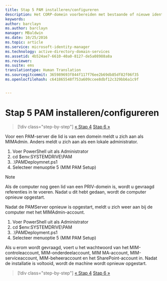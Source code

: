 ```yaml
---
title: Stap 5 PAM installeren/configureren
description: Het CORP-domein voorbereiden met bestaande of nieuwe identiteiten die worden beheerd door Privileged Identity Manager via scripts
keywords: 
author: barclayn
ms.author: barclayn
manager: MBaldwin
ms.date: 10/25/2016
ms.topic: article
ms.service: microsoft-identity-manager
ms.technology: active-directory-domain-services
ms.assetid: 4b524ae7-6610-40a0-8127-de5a08988a8a
ms.reviewer: 
ms.suite: ems
translationtype: Human Translation
ms.sourcegitcommit: 365989693f844f117f76ee2b69db85df82f06f35
ms.openlocfilehash: c641865548f753a609ccee8dbf12c329bb6a1c9f


---
```

# <a name="step-5-installingconfiguring-pam"></a>Stap 5 PAM installeren/configureren

>[!div class="step-by-step"]
[« Stap 4](sp1-step4-configuring-sharepoint.md)
[Stap 6 »](sp1-step6-setup-pam-trust.md)

Voor een PAM-server die lid is van een domein meldt u zich aan als MIMAdmin. Anders meldt u zich aan als een lokale administrator.
1. Voer PowerShell uit als Administrator
2. cd $env:SYSTEMDRIVE\PAM
3. .\PAMDeploymnet.ps1
4. Selecteer menuoptie 5 (MIM PAM Setup)

>[!NOTE]
>Als de computer nog geen lid van een PRIV-domein is, wordt u gevraagd referenties in te voeren. Nadat u dit hebt gedaan, wordt de computer opnieuw opgestart.

Nadat de PAMServer opnieuw is opgestart, meldt u zich weer aan bij de computer met het MIMAdmin-account.

1. Voer PowerShell uit als Administrator
2. cd $env:SYSTEMDRIVE\PAM
3. .\PAMDeployment.ps1
4. Selecteer menuoptie 5 (MIM PAM Setup)

  Als u erom wordt gevraagd, voert u het wachtwoord van het MIM-controleaccount, MIM-onderdeelaccount, MIM MA-account, MIM-serviceaccount, MIM-beheeraccount en het SharePoint-account in.
  Nadat de installatie is voltooid, wordt de machine wordt opnieuw opgestart.

>[!div class="step-by-step"]
[« Stap 4](sp1-step4-configuring-sharepoint.md)
[Stap 6 »](sp1-step6-setup-pam-trust.md)



<!--HONumber=Nov16_HO2-->


